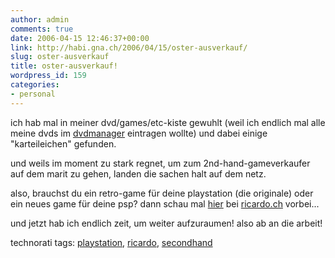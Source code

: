 ```yaml
---
author: admin
comments: true
date: 2006-04-15 12:46:37+00:00
link: http://habi.gna.ch/2006/04/15/oster-ausverkauf/
slug: oster-ausverkauf
title: oster-ausverkauf!
wordpress_id: 159
categories:
- personal
---
```



ich hab mal in meiner dvd/games/etc-kiste gewuhlt (weil ich endlich mal alle meine dvds im [dvdmanager](http://dvdmanager.free.fr/) eintragen wollte) und dabei einige "karteileichen" gefunden.
  
und weils im moment zu stark regnet, um zum 2nd-hand-gameverkaufer auf dem marit zu gehen, landen die sachen halt auf dem netz.
  
also, brauchst du ein retro-game für deine playstation (die originale) oder ein neues game für deine psp? dann schau mal [hier](http://www.ricardo.ch/cgi-bin/auk?lng=de;cmd=mpg;usr=Sxe;usrid=210099143) bei [ricardo.ch](http://www.ricardo.ch/) vorbei...



und jetzt hab ich endlich zeit, um weiter aufzuraumen! also ab an die arbeit!





technorati tags: [playstation](http://www.technorati.com/tag/playstation), [ricardo](http://www.technorati.com/tag/ricardo), [secondhand](http://www.technorati.com/tag/secondhand)

